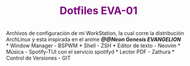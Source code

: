 <h1 style="color: purple" align="center">Dotfiles EVA-01</h1>
<br/>
Archivos de configuración de mi WorkStation, la cual corre la distribución ArchLinux y esta inspirada en el anime <b><i>@@Neon Genesis EVANGELION</i></b>
<br/>
* Window Manager -  BSPWM
* Shell -   ZSH
* Editor de texto - Neovim
* Música -  Spotify-TUI con el servicio spotifyd
* Lector PDF -  Zathura
* Control de Versiones -    GIT


